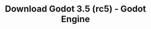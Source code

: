 ---
# Generated by /scripts/js/download_archive_generator !!! do not edit by hand !!!
title: 'Download Godot 3.5 (rc5) - Godot Engine'
type: 'download/archive'
name: '3.5'
flavor: 'rc5'
release_date: '2022-06-27T03:00:00-00:00'
release_notes: '/article/release-candidate-godot-3-5-rc-5/'
links:
  android.apk:
    name: 'android.apk'
    title: 'Android'
    caption: 'Universal APK (ARM64 + ARMv7 + x86_64 + x86)'
    tags:
      - 'APK download'
      - 'ARM64/v7'
      - 'x86 (64 & 32 bit)'
    hosts:
      github_builds:
        regular: 'https://github.com/godotengine/godot-builds/releases/download/3.5-rc5/Godot_v3.5-rc5_android_editor.apk'
        mono: '#'
      github:
        regular: 'https://github.com/godotengine/godot/releases/download/3.5-rc5/Godot_v3.5-rc5_android_editor.apk'
        mono: '#'
  macos.universal:
    name: 'macos.universal'
    title: 'macOS'
    caption: 'Universal (x86_64 + Apple Silicon)'
    tags:
      - 'Intel/Apple Silicon'
      - '64 bit'
    hosts:
      github_builds:
        regular: 'https://github.com/godotengine/godot-builds/releases/download/3.5-rc5/Godot_v3.5-rc5_osx.universal.zip'
        mono: 'https://github.com/godotengine/godot-builds/releases/download/3.5-rc5/Godot_v3.5-rc5_mono_osx.universal.zip'
      github:
        regular: 'https://github.com/godotengine/godot/releases/download/3.5-rc5/Godot_v3.5-rc5_osx.universal.zip'
        mono: 'https://github.com/godotengine/godot/releases/download/3.5-rc5/Godot_v3.5-rc5_mono_osx.universal.zip'
  windows.64:
    name: 'windows.64'
    title: 'Windows'
    caption: 'Standard (x86_64)'
    tags:
      - '64 bit'
    hosts:
      github_builds:
        regular: 'https://github.com/godotengine/godot-builds/releases/download/3.5-rc5/Godot_v3.5-rc5_win64.exe.zip'
        mono: 'https://github.com/godotengine/godot-builds/releases/download/3.5-rc5/Godot_v3.5-rc5_mono_win64.zip'
      github:
        regular: 'https://github.com/godotengine/godot/releases/download/3.5-rc5/Godot_v3.5-rc5_win64.exe.zip'
        mono: 'https://github.com/godotengine/godot/releases/download/3.5-rc5/Godot_v3.5-rc5_mono_win64.zip'
  linux_server.headless.64:
    name: 'linux_server.headless.64'
    title: 'Linux Server'
    caption: 'Headless (x86_64)'
    tags:
      - '64 bit'
      - 'Headless'
    hosts:
      github_builds:
        regular: 'https://github.com/godotengine/godot-builds/releases/download/3.5-rc5/Godot_v3.5-rc5_linux_headless.64.zip'
        mono: 'https://github.com/godotengine/godot-builds/releases/download/3.5-rc5/Godot_v3.5-rc5_mono_linux_headless_64.zip'
      github:
        regular: 'https://github.com/godotengine/godot/releases/download/3.5-rc5/Godot_v3.5-rc5_linux_headless.64.zip'
        mono: 'https://github.com/godotengine/godot/releases/download/3.5-rc5/Godot_v3.5-rc5_mono_linux_headless_64.zip'
  web:
    name: 'web'
    title: 'Web editor'
    caption: ''
    tags:
      - 'Self-hosted'
      - 'Cross-platform'
    hosts:
      github_builds:
        regular: 'https://github.com/godotengine/godot-builds/releases/download/3.5-rc5/Godot_v3.5-rc5_web_editor.zip'
        mono: '#'
      github:
        regular: 'https://github.com/godotengine/godot/releases/download/3.5-rc5/Godot_v3.5-rc5_web_editor.zip'
        mono: '#'
  linux.64:
    name: 'linux.64'
    title: 'Linux'
    caption: 'Standard (x86_64)'
    tags:
      - '64 bit'
    hosts:
      github_builds:
        regular: 'https://github.com/godotengine/godot-builds/releases/download/3.5-rc5/Godot_v3.5-rc5_x11.64.zip'
        mono: 'https://github.com/godotengine/godot-builds/releases/download/3.5-rc5/Godot_v3.5-rc5_mono_x11_64.zip'
      github:
        regular: 'https://github.com/godotengine/godot/releases/download/3.5-rc5/Godot_v3.5-rc5_x11.64.zip'
        mono: 'https://github.com/godotengine/godot/releases/download/3.5-rc5/Godot_v3.5-rc5_mono_x11_64.zip'
  linux.32:
    name: 'linux.32'
    title: 'Linux'
    caption: 'Standard (x86)'
    tags:
      - '32 bit'
    hosts:
      github_builds:
        regular: 'https://github.com/godotengine/godot-builds/releases/download/3.5-rc5/Godot_v3.5-rc5_x11.32.zip'
        mono: 'https://github.com/godotengine/godot-builds/releases/download/3.5-rc5/Godot_v3.5-rc5_mono_x11_32.zip'
      github:
        regular: 'https://github.com/godotengine/godot/releases/download/3.5-rc5/Godot_v3.5-rc5_x11.32.zip'
        mono: 'https://github.com/godotengine/godot/releases/download/3.5-rc5/Godot_v3.5-rc5_mono_x11_32.zip'
  windows.32:
    name: 'windows.32'
    title: 'Windows'
    caption: 'Standard (x86)'
    tags:
      - '32 bit'
    hosts:
      github_builds:
        regular: 'https://github.com/godotengine/godot-builds/releases/download/3.5-rc5/Godot_v3.5-rc5_win32.exe.zip'
        mono: 'https://github.com/godotengine/godot-builds/releases/download/3.5-rc5/Godot_v3.5-rc5_mono_win32.zip'
      github:
        regular: 'https://github.com/godotengine/godot/releases/download/3.5-rc5/Godot_v3.5-rc5_win32.exe.zip'
        mono: 'https://github.com/godotengine/godot/releases/download/3.5-rc5/Godot_v3.5-rc5_mono_win32.zip'
  linux_server.64:
    name: 'linux_server.64'
    title: 'Linux Server'
    caption: 'Standard (x86_64)'
    tags:
      - '64 bit'
    hosts:
      github_builds:
        regular: 'https://github.com/godotengine/godot-builds/releases/download/3.5-rc5/Godot_v3.5-rc5_linux_server.64.zip'
        mono: 'https://github.com/godotengine/godot-builds/releases/download/3.5-rc5/Godot_v3.5-rc5_mono_linux_server_64.zip'
      github:
        regular: 'https://github.com/godotengine/godot/releases/download/3.5-rc5/Godot_v3.5-rc5_linux_server.64.zip'
        mono: 'https://github.com/godotengine/godot/releases/download/3.5-rc5/Godot_v3.5-rc5_mono_linux_server_64.zip'
  aar_library:
    name: 'aar_library'
    title: 'AAR library'
    caption: ''
    tags:
      - 'Android plugins'
      - 'Java'
      - 'Kotlin'
    hosts:
      github_builds:
        regular: 'https://github.com/godotengine/godot-builds/releases/download/3.5-rc5/godot-lib.3.5.rc5.release.aar'
        mono: 'https://github.com/godotengine/godot-builds/releases/download/3.5-rc5/godot-lib.3.5.rc5.mono.release.aar'
      github:
        regular: 'https://github.com/godotengine/godot/releases/download/3.5-rc5/godot-lib.3.5.rc5.release.aar'
        mono: 'https://github.com/godotengine/godot/releases/download/3.5-rc5/godot-lib.3.5.rc5.mono.release.aar'
  templates:
    name: 'templates'
    title: 'Export templates'
    caption: ''
    tags:
      - 'Used to export your games to all supported platforms'
    hosts:
      github_builds:
        regular: 'https://github.com/godotengine/godot-builds/releases/download/3.5-rc5/Godot_v3.5-rc5_export_templates.tpz'
        mono: 'https://github.com/godotengine/godot-builds/releases/download/3.5-rc5/Godot_v3.5-rc5_mono_export_templates.tpz'
      github:
        regular: 'https://github.com/godotengine/godot/releases/download/3.5-rc5/Godot_v3.5-rc5_export_templates.tpz'
        mono: 'https://github.com/godotengine/godot/releases/download/3.5-rc5/Godot_v3.5-rc5_mono_export_templates.tpz'
primaryPlatforms:
  - 'android.apk'
  - 'macos.universal'
  - 'windows.64'
  - 'linux_server.headless.64'
  - 'web'
  - 'templates'
---
